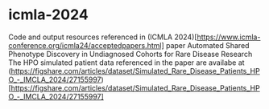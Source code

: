 # icmla-2024
Code and output resources referenced in (ICMLA 2024)[https://www.icmla-conference.org/icmla24/acceptedpapers.html] paper Automated Shared Phenotype Discovery in Undiagnosed Cohorts for Rare Disease Research
The HPO simulated patient data referenced in the paper are availabe at (https://figshare.com/articles/dataset/Simulated_Rare_Disease_Patients_HPO_-_IMCLA_2024/27155997)[https://figshare.com/articles/dataset/Simulated_Rare_Disease_Patients_HPO_-_IMCLA_2024/27155997]
